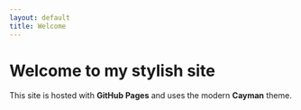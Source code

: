 ```yaml
---
layout: default
title: Welcome
---
```


# Welcome to my stylish site

This site is hosted with **GitHub Pages** and uses the modern **Cayman** theme.
